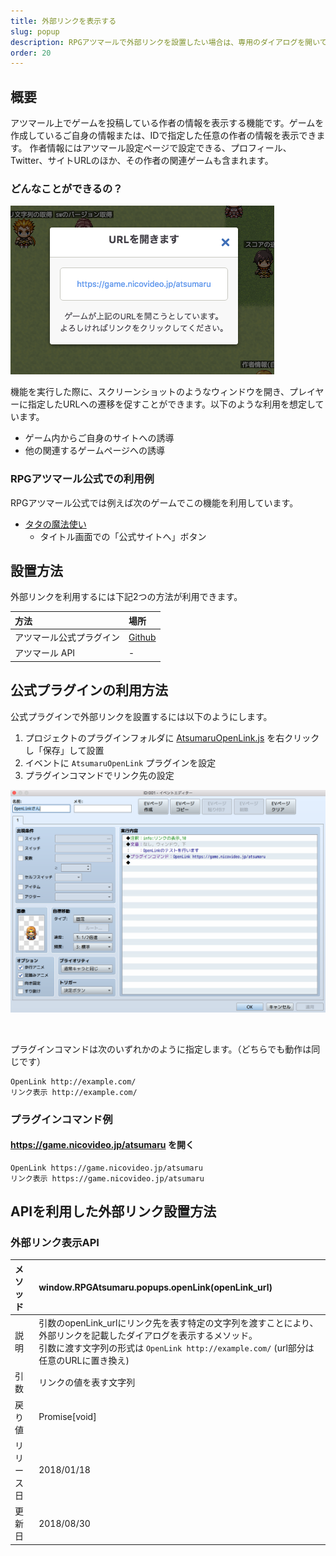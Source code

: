 ```yaml
---
title: 外部リンクを表示する
slug: popup
description: RPGアツマールで外部リンクを設置したい場合は、専用のダイアログを開いてダイアログ内で外部リンクを表示します。
order: 20
---
```


## 概要
アツマール上でゲームを投稿している作者の情報を表示する機能です。ゲームを作成しているご自身の情報または、IDで指定した任意の作者の情報を表示できます。
作者情報にはアツマール設定ページで設定できる、プロフィール、Twitter、サイトURLのほか、その作者の関連ゲームも含まれます。

### どんなことができるの？

![外部リンクの表示](/images/popup_sample.png)

機能を実行した際に、スクリーンショットのようなウィンドウを開き、プレイヤーに指定したURLへの遷移を促すことができます。以下のような利用を想定しています。

- ゲーム内からご自身のサイトへの誘導
- 他の関連するゲームページへの誘導

### RPGアツマール公式での利用例

RPGアツマール公式では例えば次のゲームでこの機能を利用しています。

- [タタの魔法使い](https://game.nicovideo.jp/atsumaru/games/gm7601)
  - タイトル画面での「公式サイトへ」ボタン



## 設置方法

外部リンクを利用するには下記2つの方法が利用できます。

方法 | 場所
:---|:---
アツマール公式プラグイン | [Github](https://github.com/atsumaru/mv-plugins/blob/master/plugins/AtsumaruOpenLink.js)
アツマール API | -

## 公式プラグインの利用方法

公式プラグインで外部リンクを設置するには以下のようにします。

1. プロジェクトのプラグインフォルダに [AtsumaruOpenLink.js](https://raw.githubusercontent.com/atsumaru/mv-plugins/master/plugins/AtsumaruOpenLink.js) を右クリックし「保存」して設置
1. イベントに `AtsumaruOpenLink` プラグインを設定
1. プラグインコマンドでリンク先の設定

![外部リンク表示プラグイン利用例](/images/open-link_plugin_sample.png)

<br>

プラグインコマンドは次のいずれかのように指定します。（どちらでも動作は同じです）

```
OpenLink http://example.com/
リンク表示 http://example.com/
```

### プラグインコマンド例

#### https://game.nicovideo.jp/atsumaru を開く
```
OpenLink https://game.nicovideo.jp/atsumaru
リンク表示 https://game.nicovideo.jp/atsumaru
```




## APIを利用した外部リンク設置方法

### 外部リンク表示API
メソッド | window.RPGAtsumaru.popups.openLink(openLink_url)
:---|:---
説明 | 引数のopenLink_urlにリンク先を表す特定の文字列を渡すことにより、外部リンクを記載したダイアログを表示するメソッド。<br>引数に渡す文字列の形式は `OpenLink http://example.com/` (url部分は任意のURLに置き換え)
引数 | リンクの値を表す文字列
戻り値 | Promise[void]
リリース日 | 2018/01/18
更新日 | 2018/08/30
